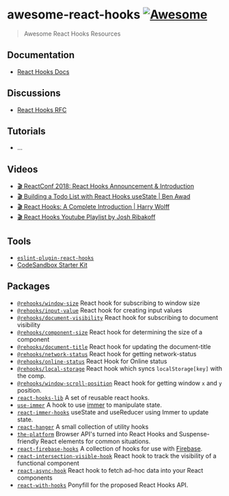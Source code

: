 # awesome-react-hooks [![Awesome](https://awesome.re/badge.svg)](https://awesome.re)

> Awesome React Hooks Resources

## Documentation

- [React Hooks Docs](https://reactjs.org/docs/hooks-intro.html)

## Discussions

- [React Hooks RFC](https://github.com/reactjs/rfcs/pull/68)

## Tutorials

- ...

## Videos

- [🎬 ReactConf 2018: React Hooks Announcement & Introduction](https://www.youtube.com/watch?v=dpw9EHDh2bM)
- [🎬 Building a Todo List with React Hooks useState | Ben Awad](https://www.youtube.com/watch?v=cAZ-fOd1RpA)
- [🎬 React Hooks: A Complete Introduction | Harry Wolff](https://www.youtube.com/watch?v=jd8R0a2Ur8Q)
- [🎬 React Hooks Youtube Playlist by Josh Ribakoff](https://www.youtube.com/playlist?list=PLj2oFNVaxfJ-AcPo191jz09g-v9CLRfCg)

## Tools

- [`eslint-plugin-react-hooks`](https://www.npmjs.com/package/eslint-plugin-react-hooks)
- [CodeSandbox Starter Kit](https://codesandbox.io/s/7y6o4282lq)

## Packages

- [`@rehooks/window-size`](https://github.com/rehooks/window-size) React hook for subscribing to window size
- [`@rehooks/input-value`](https://github.com/rehooks/input-value) React hook for creating input values
- [`@rehooks/document-visibility`](https://github.com/rehooks/document-visibility) React hook for subscribing to document visibility
- [`@rehooks/component-size`](https://github.com/rehooks/component-size) React hook for determining the size of a component
- [`@rehooks/document-title`](https://github.com/rehooks/document-title) React hook for updating the document-title
- [`@rehooks/network-status`](https://github.com/rehooks/network-status) React hook for getting network-status
- [`@rehooks/online-status`](https://github.com/rehooks/online-status) React Hook for Online status
- [`@rehooks/local-storage`](https://github.com/rehooks/local-storage) React hook which syncs `localStorage[key]` with the comp.
- [`@rehooks/window-scroll-position`](https://github.com/rehooks/window-scroll-position) React hook for getting window `x` and `y` position.
- [`react-hooks-lib`](https://github.com/beizhedenglong/react-hooks-lib) A set of reusable react hooks.
- [`use-immer`](https://github.com/mweststrate/use-immer) A hook to use [immer](https://github.com/mweststrate/immer) to manipulate state.
- [`react-immer-hooks`](https://github.com/sin/react-immer-hooks) useState and useReducer using Immer to update state.
- [`react-hanger`](https://github.com/kitze/react-hanger) A small collection of utility hooks
- [`the-platform`](https://github.com/palmerhq/the-platform) Browser API's turned into React Hooks and Suspense-friendly React elements for common situations.
- [`react-firebase-hooks`](https://github.com/csfrequency/react-firebase-hooks) A collection of hooks for use with [Firebase](https://firebase.google.com).
- [`react-intersection-visible-hook`](https://github.com/AvraamMavridis/react-intersection-visible-hook) React hook to track the visibility of a functional component
- [`react-async-hook`](https://github.com/slorber/react-async-hook) React hook to fetch ad-hoc data into your React components
- [`react-with-hooks`](https://github.com/yesmeck/react-with-hooks) Ponyfill for the proposed React Hooks API.
